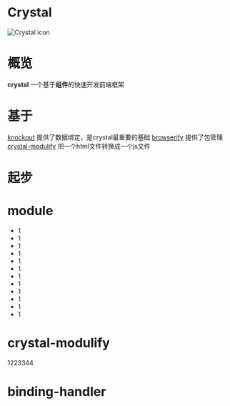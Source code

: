 # Crystal

![Crystal icon](http://i2.dpfile.com/ba/crystal.jpg)

# 概览
**crystal** 一个基于**组件**的快速开发前端框架

# 基于
[knockout](http://www.knockoutjs.com/) 提供了数据绑定，是crystal最重要的基础
[browserify](http://browserify.org/) 提供了包管理
[crystal-modulify](#crystal-modulify) 把一个html文件转换成一个js文件

# 起步
# module
- 1
- 1
- 1
- 1
- 1
- 1
- 1
- 1
- 1
- 1
- 1
- 1



# crystal-modulify
1223344

# binding-handler
